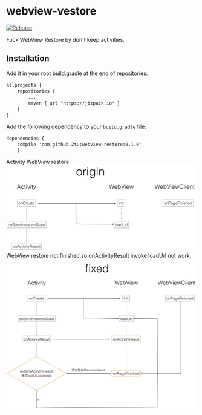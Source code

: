 # webview-vestore

[![Release](https://jitpack.io/v/2tu/webview-retore.svg)](https://jitpack.io/#2tu/webview-retore)   

Fuck WebView Restore by don't keep activities.

## Installation
Add it in your root build.gradle at the end of repositories:

```
allprojects {
	repositories {
		...
		maven { url "https://jitpack.io" }
	}
}
```
Add the following dependency to your `build.gradle` file:

```
dependencies {
    compile 'com.github.2tu:webview-restore:0.1.0'
    }
```  

Activity WebView restore  
![Activity WebView restore](https://raw.githubusercontent.com/2tu/2tu.github.io/master/css/images/20171219_activity_webview_restore.jpeg)  
WebView restore not finished,so onActivityResult invoke  loadUrl not work.
  
![webview-restore](https://raw.githubusercontent.com/2tu/2tu.github.io/master/css/images/20171219_activity_webview_restore_fixed.jpeg) 